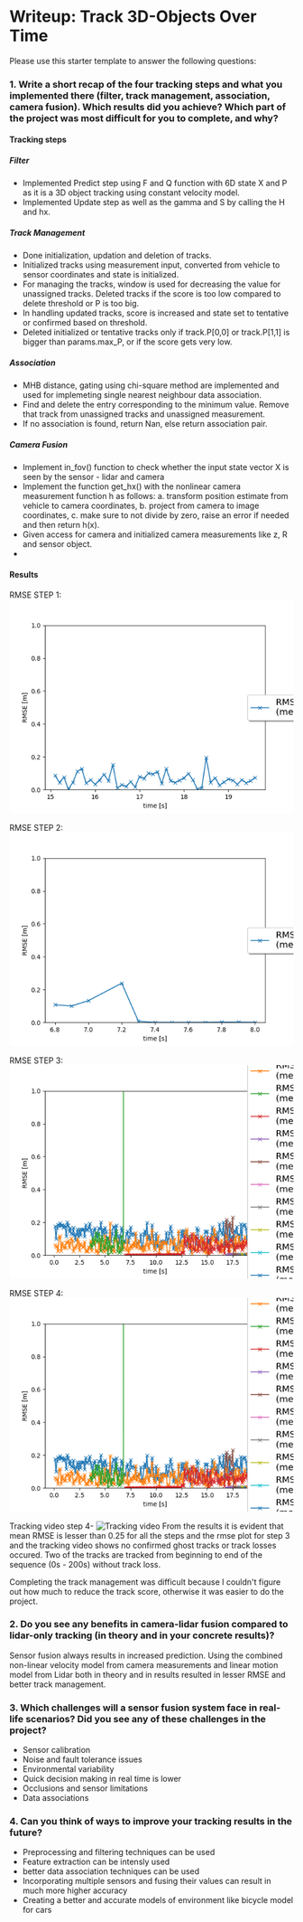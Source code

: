 # Writeup: Track 3D-Objects Over Time

Please use this starter template to answer the following questions:

### 1. Write a short recap of the four tracking steps and what you implemented there (filter, track management, association, camera fusion). Which results did you achieve? Which part of the project was most difficult for you to complete, and why?

#### Tracking steps 
##### Filter
- Implemented Predict step using F and Q function with 6D state X and P as it is a 3D object tracking using constant velocity model.
- Implemented Update step as well as the gamma and S by calling the H and hx.
  
##### Track Management
- Done initialization, updation and deletion of tracks.
- Initialized tracks using measurement input, converted from vehicle to sensor coordinates and state is initialized.
- For managing the tracks, window is used for decreasing the value for unassigned tracks. Deleted tracks if the score is too low compared to delete threshold or P is too big.
- In handling updated tracks, score is increased and state set to tentative or confirmed based on threshold.
- Deleted initialized or tentative tracks only if track.P[0,0] or track.P[1,1] is bigger than params.max_P, or if the score gets very low.
  
##### Association
- MHB distance, gating using chi-square method are implemented and used for implemeting single nearest neighbour data association.
- Find and delete the entry corresponding to the minimum value. Remove that track from unassigned tracks and unassigned measurement.
- If no association is found, return Nan, else return association pair.
  
##### Camera Fusion
- Implement in_fov() function to check whether the input state vector X is seen by the sensor - lidar and camera
- Implement the function get_hx() with the nonlinear camera measurement function h as follows:
a. transform position estimate from vehicle to camera coordinates,
b. project from camera to image coordinates,
c. make sure to not divide by zero, raise an error if needed and then return h(x).
- Given access for camera and initialized camera measurements like z, R and sensor object.
- 
#### Results

RMSE STEP 1: ![RMSE plot](https://github.com/Dharun235/Udacity-solutions-self-driving-car-nanodegree/blob/main/Final%20project%3A%20Sensor%20Fusion%20and%20Object%20Tracking/rmse_step1_after_4.png)

RMSE STEP 2: ![RMSE plot](https://github.com/Dharun235/Udacity-solutions-self-driving-car-nanodegree/blob/main/Final%20project%3A%20Sensor%20Fusion%20and%20Object%20Tracking/rmse_step2_after_4.png)

RMSE STEP 3: ![RMSE plot](https://github.com/Dharun235/Udacity-solutions-self-driving-car-nanodegree/blob/main/Final%20project%3A%20Sensor%20Fusion%20and%20Object%20Tracking/rmse_step3_after_4.png)

RMSE STEP 4: ![RMSE plot](https://github.com/Dharun235/Udacity-solutions-self-driving-car-nanodegree/blob/main/Final%20project%3A%20Sensor%20Fusion%20and%20Object%20Tracking/rmse_step4.png)

Tracking video step 4- ![Tracking video](https://drive.google.com/file/d/1eqh4bciqW5nrZfCIAIQQAclwYd--OJ52/view?usp=sharing)
From the results it is evident that mean RMSE is lesser than 0.25 for all the steps and the rmse plot for step 3 and the tracking video shows no confirmed ghost tracks or track losses occured. Two of the tracks are tracked from beginning to end of the sequence (0s - 200s) without track loss. 

Completing the track management was difficult because I couldn't figure out how much to reduce the track score, otherwise it was easier to do the project.

### 2. Do you see any benefits in camera-lidar fusion compared to lidar-only tracking (in theory and in your concrete results)? 
Sensor fusion always results in increased prediction. Using the combined non-linear velocity model from camera measurements and linear motion model from Lidar both in theory and in results resulted in lesser RMSE and better track management.

### 3. Which challenges will a sensor fusion system face in real-life scenarios? Did you see any of these challenges in the project?
- Sensor calibration
- Noise and fault tolerance issues
- Environmental variability 
- Quick decision making in real time is lower
- Occlusions and sensor limitations
- Data associations

### 4. Can you think of ways to improve your tracking results in the future?
- Preprocessing and filtering techniques can be used
- Feature extraction can be intensly used
- better data association techniques can be used
- Incorporating multiple sensors and fusing their values can result in much more higher accuracy
- Creating a better and accurate models of environment like bicycle model for cars
